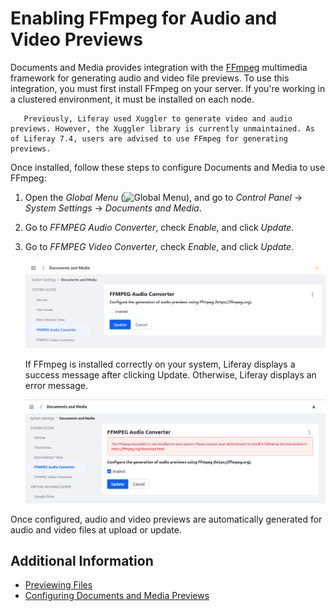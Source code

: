 # Enabling FFmpeg for Audio and Video Previews

Documents and Media provides integration with the [FFmpeg](http://ffmpeg.org/) multimedia framework for generating audio and video file previews. To use this integration, you must first install FFmpeg on your server. If you're working in a clustered environment, it must be installed on each node.  

```note::
   Previously, Liferay used Xuggler to generate video and audio previews. However, the Xuggler library is currently unmaintained. As of Liferay 7.4, users are advised to use FFmpeg for generating previews.
```

Once installed, follow these steps to configure Documents and Media to use FFmpeg:

1. Open the *Global Menu* (![Global Menu](../../../images/icon-applications-menu.png)), and go to *Control Panel* &rarr; *System Settings* &rarr; *Documents and Media*.

1. Go to *FFMPEG Audio Converter*, check *Enable*, and click *Update*.

1. Go to *FFMPEG Video Converter*, check *Enable*, and click *Update*.

   ![Enable both FFMPEG Audio Converter and FFMPEG Video Converter.](./enabling-ffmpeg-for-audio-and-video-previews/images/01.png)

   If FFmpeg is installed correctly on your system, Liferay displays a success message after clicking Update. Otherwise, Liferay displays an error message.

   ![Liferay displays an error message if FFmpeg is not installed.](./enabling-ffmpeg-for-audio-and-video-previews/images/02.png)

Once configured, audio and video previews are automatically generated for audio and video files at upload or update.

## Additional Information

* [Previewing Files](../uploading-and-managing/previewing-files.md)
* [Configuring Documents and Media Previews](./configuring-documents-and-media-previews.md)

